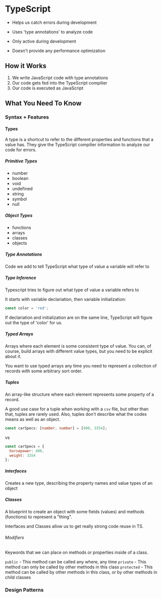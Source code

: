 # TypeScript

- Helps us catch errors during development

- Uses 'type annotations' to analyze code

- Only active during development

- Doesn't provide any performance optimization

## How it Works

1. We write JavaScript code with type annotations
2. Our code gets fed into the TypeScript compilier
3. Our code is executed as JavaScript

## What You Need To Know

### Syntax + Features

#### Types

A type is a shortcut to refer to the different properties and functions that a value has. They give the TypeScript compilier information to analyze our code for errors.

##### Primitive Types

- number
- boolean
- void
- undefined
- string
- symbol
- null

##### Object Types

- functions
- arrays
- classes
- objects

##### Type Annotations

Code we add to tell TypeScript what type of value a variable will refer to

##### Type Inference

Typescript tries to figure out what type of value a variable refers to

It starts with variable declariation, then variable initialization:

```typescript
const color = 'red';
```

If declariation and initialization are on the same line, TypeScript will figure out the type of 'color' for us.

##### Typed Arrays

Arrays where each element is some consistent type of value. You can, of course, build arrays with different value types, but you need to be explicit about it.

You want to use typed arrays any time you need to represent a collection of records with some arbitrary sort order.

##### Tuples

An array-like structure where each element represents some property of a record.

A good use case for a tuple when working with a `csv` file, but other than that, tuples are rarely used. Also, tuples don't describe what the codes means as well as an object.

```typescript
const carSpecs: [number, number] = [400, 3354];
```

vs

```javascript
const carSpecs = {
  horsepower: 400,
  weight: 3354
};
```

##### Interfaces

Creates a new type, describing the property names and value types of an object

##### Classes

A blueprint to create an object with some fields (values) and methods (functions) to represent a "thing".

Interfaces and Classes allow us to get really strong code reuse in TS.

###### Modifiers

Keywords that we can place on methods or properties inside of a class.

`public` - This method can be called any where, any time
`private` - This method can only be called by other methods in this class
`protected` - This method can be called by other methods in this class, or by other methods in child classes

### Design Patterns
